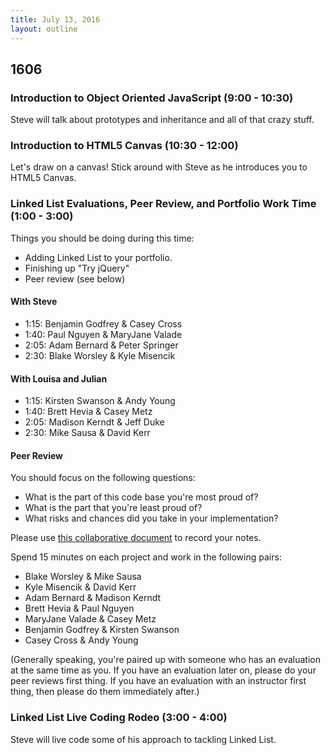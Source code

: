 ```yaml
---
title: July 13, 2016
layout: outline
---
```


## 1606

### Introduction to Object Oriented JavaScript (9:00 - 10:30)

Steve will talk about prototypes and inheritance and all of that crazy stuff.

### Introduction to HTML5 Canvas (10:30 - 12:00)

Let's draw on a canvas! Stick around with Steve as he introduces you to HTML5 Canvas.

### Linked List Evaluations, Peer Review, and Portfolio Work Time (1:00 - 3:00)

Things you should be doing during this time:

- Adding Linked List to your portfolio.
- Finishing up "Try jQuery"
- Peer review (see below)

#### With Steve

* 1:15: Benjamin Godfrey & Casey Cross
* 1:40: Paul Nguyen & MaryJane Valade
* 2:05: Adam Bernard & Peter Springer
* 2:30: Blake Worsley & Kyle Misencik

#### With Louisa and Julian

* 1:15: Kirsten Swanson & Andy Young
* 1:40: Brett Hevia & Casey Metz
* 2:05: Madison Kerndt & Jeff Duke
* 2:30: Mike Sausa & David Kerr

#### Peer Review

You should focus on the following questions:

- What is the part of this code base you're most proud of?
- What is the part that you're least proud of?
- What risks and chances did you take in your implementation?

Please use [this collaborative document][ether] to record your notes.

[ether]: https://public.etherpad-mozilla.org/p/1606-linked-list

Spend 15 minutes on each project and work in the following pairs:

- Blake Worsley & Mike Sausa
- Kyle Misencik & David Kerr
- Adam Bernard & Madison Kerndt
- Brett Hevia & Paul Nguyen
- MaryJane Valade & Casey Metz
- Benjamin Godfrey & Kirsten Swanson
- Casey Cross & Andy Young

(Generally speaking, you're paired up with someone who has an evaluation at the same time as you. If you have an evaluation later on, please do your peer reviews first thing. If you have an evaluation with an instructor first thing, then please do them immediately after.)

### Linked List Live Coding Rodeo (3:00 - 4:00)

Steve will live code some of his approach to tackling Linked List.
